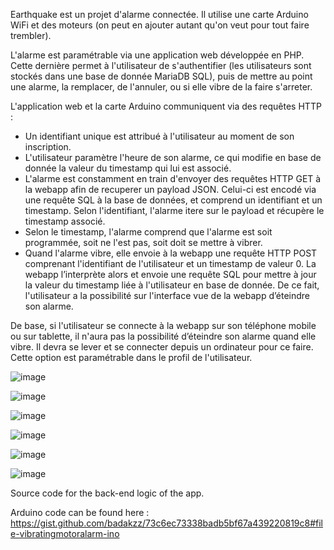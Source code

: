 Earthquake est un projet d'alarme connectée. Il utilise une carte Arduino WiFi et des moteurs (on peut en ajouter autant qu'on veut pour tout faire trembler).

L'alarme est paramétrable via une application web développée en PHP. Cette dernière permet à l'utilisateur de s'authentifier (les utilisateurs sont stockés dans une base de donnée MariaDB SQL), puis de mettre au point une alarme, la remplacer, de l'annuler, ou si elle vibre de la faire s'arreter.

L'application web et la carte Arduino communiquent via des requêtes HTTP :
-  Un identifiant unique est attribué à l'utilisateur au moment de son inscription.
-  L'utilisateur paramètre l'heure de son alarme, ce qui modifie en base de donnée la valeur du timestamp qui lui est associé.
- L'alarme est constamment en train d'envoyer des requêtes HTTP GET à la webapp afin de recuperer un payload JSON. Celui-ci est encodé via une requête SQL à la base de données, et comprend un identifiant et un timestamp. Selon l'identifiant, l'alarme itere sur le payload et récupère le timestamp associé.
- Selon le timestamp, l'alarme comprend que l'alarme est soit programmée, soit ne l'est pas, soit doit se mettre à vibrer.
- Quand l'alarme vibre, elle envoie à la webapp une requête HTTP POST comprenant l'identifiant de l'utilisateur et un timestamp de valeur 0. La webapp l’interprète alors et envoie une requête SQL pour mettre à jour la valeur du timestamp liée à l'utilisateur en base de donnée. De ce fait, l'utilisateur a la possibilité sur l'interface vue de la webapp d’éteindre son alarme.

De base, si l'utilisateur se connecte à la webapp sur son téléphone mobile ou sur tablette, il n'aura pas la possibilité d’éteindre son alarme quand elle vibre. Il devra se lever et se connecter depuis un ordinateur pour ce faire. Cette option est paramétrable dans le profil de l'utilisateur.

![image](https://user-images.githubusercontent.com/81807525/181745380-00be77fc-bcc9-4cc0-9884-582fc2bee4fa.png)

![image](https://user-images.githubusercontent.com/81807525/181739157-f6299435-1780-4e55-9852-2ea768584cdc.png)

![image](https://user-images.githubusercontent.com/81807525/181744171-70041e57-4156-4ace-9db4-d7cf0b20eda3.png)

![image](https://user-images.githubusercontent.com/81807525/181739306-8862dc6b-dae0-4b41-a37e-1e9de8f6335d.png)

![image](https://user-images.githubusercontent.com/81807525/181744380-7f7cf923-9932-4c42-9ba3-bf89f8beb951.png)

![image](https://user-images.githubusercontent.com/81807525/181744502-44650264-1315-4ff3-9028-5ab45eacb4ea.png)


Source code for the back-end logic of the app.

Arduino code can be found here : https://gist.github.com/badakzz/73c6ec73338badb5bf67a439220819c8#file-vibratingmotoralarm-ino
